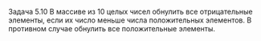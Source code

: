 Задача 5.10
В массиве из 10 целых чисел обнулить все отрицательные элементы, если их
число меньше числа положительных элементов. В противном случае
обнулить все положительные элементы.

